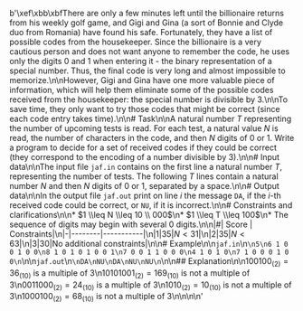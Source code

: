 b'\xef\xbb\xbfThere are only a few minutes left until the billionaire returns from his weekly golf game, and Gigi and Gina (a sort of Bonnie and Clyde duo from Romania) have found his safe. Fortunately, they have a list of possible codes from the housekeeper. Since the billionaire is a very cautious person and does not want anyone to remember the code, he uses only the digits $0$ and $1$ when entering it - the binary representation of a special number. Thus, the final code is very long and almost impossible to memorize.\n\nHowever, Gigi and Gina have one more valuable piece of information, which will help them eliminate some of the possible codes received from the housekeeper: the special number is divisible by $3$.\n\nTo save time, they only want to try those codes that might be correct (since each code entry takes time).\n\n# Task\n\nA natural number $T$ representing the number of upcoming tests is read. For each test, a natural value $N$ is read, the number of characters in the code, and then $N$ digits of $0$ or $1$. Write a program to decide for a set of received codes if they could be correct (they correspond to the encoding of a number divisible by $3$).\n\n# Input data\n\nThe input file `jaf.in` contains on the first line a natural number $T$, representing the number of tests. The following $T$ lines contain a natural number $N$ and then $N$ digits of $0$ or $1$, separated by a space.\n\n# Output data\n\nIn the output file `jaf.out` print on line $i$ the message `DA`, if the $i$-th received code could be correct, or `NU`, if it is incorrect.\n\n# Constraints and clarifications\n\n* $1 \\leq N \\leq 10 \\ 000$\n* $1 \\leq T \\leq 100$\n* The sequence of digits may begin with several 0 digits.\n\n|#| Score | Constraints|\n|-|--------|-----------|\n|1|35|$N < 31$|\n|2|35|$N < 63$|\n|3|30|No additional constraints|\n\n# Example\n\n`jaf.in`\n```\n5\n6 1 0 0 1 0 0\n8 1 0 1 0 1 0 0 1\n7 0 0 1 1 0 0 0\n4 1 0 1 0\n7 1 0 0 0 1 0 0\n```\n\n`jaf.out`\n```\nDA\nNU\nDA\nNU\nNU\n```\n\n## Explanation\n\n$100100_{(2)}=36_{(10)}$ is a multiple of $3$\n$10101001_{(2)}=169_{(10)}$ is not a multiple of $3$\n$0011000_{(2)}=24_{(10)}$ is a multiple of $3$\n$1010_{(2)}=10_{(10)}$ is not a multiple of $3$\n$1000100_{(2)}=68_{(10)}$ is not a multiple of $3$\n\n\n\n'